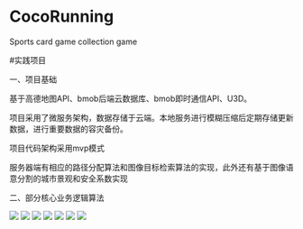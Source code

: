 # CocoRunning
Sports card game collection game

#实践项目

一、项目基础

  基于高德地图API、bmob后端云数据库、bmob即时通信API、U3D。
  
  项目采用了微服务架构，数据存储于云端。本地服务进行模糊压缩后定期存储更新数据，进行重要数据的容灾备份。
  
  项目代码架构采用mvp模式
  
  服务器端有相应的路径分配算法和图像目标检索算法的实现，此外还有基于图像语意分割的城市景观和安全系数实现
  
二、部分核心业务逻辑算法

![](https://github.com/Tharphuang/CocoRunning/blob/master/0001.jpg)
![](https://github.com/Tharphuang/CocoRunning/blob/master/0002.jpg)
![](https://github.com/Tharphuang/CocoRunning/blob/master/0003.jpg)
![](https://github.com/Tharphuang/CocoRunning/blob/master/0004.jpg)
![](https://github.com/Tharphuang/CocoRunning/blob/master/0005.jpg)
![](https://github.com/Tharphuang/CocoRunning/blob/master/0006.jpg)
![](https://github.com/Tharphuang/CocoRunning/blob/master/0007.jpg)



















  
  
